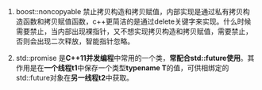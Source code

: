 1. boost::noncopyable 禁止拷贝构造和拷贝赋值，内部实现是通过私有拷贝构造函数和拷贝赋值函数，c++更简洁的是通过delete关键字来实现。什么时候需要禁止，当内部出现裸指针，又不想实现拷贝构造和拷贝赋值，需要禁止，否则会出现二次释放，智能指针忽略。

2. std::promise 是**C++11并发编程**中常用的一个类，**常配合std::future使用**。其作用是在**一个线程t1**中保存一个类型**typename T**的值，可供相绑定的std::future对象在**另一线程t2**中获取。





